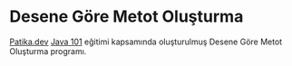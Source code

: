 # Desene Göre Metot Oluşturma
[Patika.dev](https://ww.patika.dev) [Java 101](https://app.patika.dev/courses/java101) eğitimi kapsamında oluşturulmuş Desene Göre Metot Oluşturma programı.
